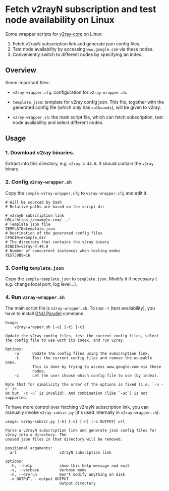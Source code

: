 # Fetch v2rayN subscription and test node availability on Linux

Some wrapper scripts for [v2ray-core](https://github.com/v2ray/v2ray-core/releases)
on Linux:

1. Fetch v2rayN subscription link and generate json config files.
2. Test node availability by accessing `www.google.com` via these nodes.
3. Conveniently switch to different nodes by specifying an index.

## Overview

Some important files:

- `v2ray-wrapper.cfg`: configuration for `v2ray-wrapper.sh`.

- `template.json`: template for v2ray config json. This file, together with
  the generated config file (which only has `outbounds`), will be given to
  v2ray.

- `v2ray-wrapper.sh`: the main script file, which can fetch subscription,
  test node availability and select different nodes.

## Usage

### 1. Download v2ray binaries.
Extract into this directory, e.g. `v2ray-4.44.0`. It should contain the
`v2ray` binary.

### 2. Config `v2ray-wrapper.sh`
Copy the `sample-v2ray-wrapper.cfg` to `v2ray-wrapper.cfg` and edit it.

```
# Will be sourced by bash
# Relative paths are based on the script dir

# v2rayN subscription link
URL='https://example.com/...'
# Template json file
TEMPLATE=template.json
# Destination of the generated config files
CFGDIR=example_dir
# The directory that contains the v2ray binary
BINDIR=v2ray-4.44.0
# Number of concurrent instances when testing nodes
TESTJOBS=16
```

### 3. Config `template.json`
Copy the `sample-template.json` to `template.json`. Modify it if necessary (
e.g. change local port, log level...).

### 4. Run `v2ray-wrapper.sh`
The main script file is `v2ray-wrapper.sh`. To use `-t` (test availability),
you have to install [GNU Parallel](https://www.gnu.org/software/parallel/)
command.

```
Usage:
    v2ray-wrapper.sh [-u] [-t] [-c]

Update the v2ray config files, test the current config files, select
the config file to use with its index, and run v2ray.

Options:
    -u      Update the config files using the subscription link.
    -t      Test the current config files and remove the unusable ones.
            This is done by trying to access www.google.com via these
            nodes.
    -c      Let the user choose which config file to use (by index).

Note that for simplicity the order of the options is fixed (i.e. `-u -c` is
OK but `-c -u` is invalid). And combination (like `-uc`) is not supported.
```

To have more control over fetching v2rayN subscription link, you can manually
invoke `v2ray-subscr.py` (it's used internally in `v2ray-wrapper.sh`).

```
usage: v2ray-subscr.py [-h] [-v] [-n] [-o OUTPUT] url

Parse a v2rayN subscription link and generate json config files for v2ray into a directory. The
unused json files in that directory will be removed.

positional arguments:
  url                   v2rayN subsription link

options:
  -h, --help            show this help message and exit
  -v, --verbose         Verbose mode
  -n, --dryrun          Don't modify anything on disk
  -o OUTPUT, --output OUTPUT
                        Output directory

```

